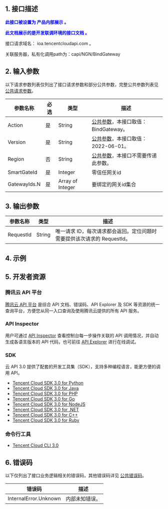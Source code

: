 ## 1. 接口描述

<strong><font color="blue">此接口被设置为 产品内部展示 。</font></strong>

<strong><font color="blue">此文档展示的是开发联调环境的接口文档 。</font></strong>

接口请求域名： ioa.tencentcloudapi.com 。

关联服务器，私有化调用path为：capi/NGN/BindGateway

## 2. 输入参数

以下请求参数列表仅列出了接口请求参数和部分公共参数，完整公共参数列表见 [公共请求参数](/document/product/1679/14881?!preview&preview_docmenu=1&lang=cn&!document=1)。

| 参数名称 | 必选 | 类型 | 描述 |
|---------|---------|---------|---------|
| Action | 是 | String | [公共参数](/document/product/1679/14881?!preview&preview_docmenu=1&lang=cn&!document=1)，本接口取值：BindGateway。 |
| Version | 是 | String | [公共参数](/document/product/1679/14881?!preview&preview_docmenu=1&lang=cn&!document=1)，本接口取值：2022-06-01。 |
| Region | 否 | String | [公共参数](/document/product/1679/14881?!preview&preview_docmenu=1&lang=cn&!document=1)，本接口不需要传递此参数。 |
| SmartGateId | 是 | Integer | 零信任网关id |
| GatewayIds.N | 是 | Array of Integer | 要绑定的网关id集合 |

## 3. 输出参数

| 参数名称 | 类型 | 描述 |
|---------|---------|---------|
| RequestId | String | 唯一请求 ID，每次请求都会返回。定位问题时需要提供该次请求的 RequestId。|

## 4. 示例


## 5. 开发者资源

### 腾讯云 API 平台

[腾讯云 API 平台](https://cloud.tencent.com/api) 是综合 API 文档、错误码、API Explorer 及 SDK 等资源的统一查询平台，方便您从同一入口查询及使用腾讯云提供的所有 API 服务。

### API Inspector

用户可通过 [API Inspector](https://cloud.tencent.com/document/product/1278/49361) 查看控制台每一步操作关联的 API 调用情况，并自动生成各语言版本的 API 代码，也可前往 [API Explorer](https://cloud.tencent.com/document/product/1278/46697) 进行在线调试。

### SDK

云 API 3.0 提供了配套的开发工具集（SDK），支持多种编程语言，能更方便的调用 API。

* [Tencent Cloud SDK 3.0 for Python](https://github.com/TencentCloud/tencentcloud-sdk-python/blob/master/tencentcloud/ioa/v20220601/ioa_client.py)
* [Tencent Cloud SDK 3.0 for Java](https://github.com/TencentCloud/tencentcloud-sdk-java/blob/master/src/main/java/com/tencentcloudapi/ioa/v20220601/IoaClient.java)
* [Tencent Cloud SDK 3.0 for PHP](https://github.com/TencentCloud/tencentcloud-sdk-php/blob/master/src/TencentCloud/Ioa/V20220601/IoaClient.php)
* [Tencent Cloud SDK 3.0 for Go](https://github.com/TencentCloud/tencentcloud-sdk-go/blob/master/tencentcloud/ioa/v20220601/client.go)
* [Tencent Cloud SDK 3.0 for NodeJS](https://github.com/TencentCloud/tencentcloud-sdk-nodejs/blob/master/tencentcloud/services/ioa/v20220601/ioa_client.js)
* [Tencent Cloud SDK 3.0 for .NET](https://github.com/TencentCloud/tencentcloud-sdk-dotnet/blob/master/TencentCloud/Ioa/V20220601/IoaClient.cs)
* [Tencent Cloud SDK 3.0 for C++](https://github.com/TencentCloud/tencentcloud-sdk-cpp/blob/master/ioa/src/v20220601/IoaClient.cpp)
* [Tencent Cloud SDK 3.0 for Ruby](https://github.com/TencentCloud/tencentcloud-sdk-ruby/blob/master/tencentcloud-sdk-ioa/lib/v20220601/client.rb)

### 命令行工具

* [Tencent Cloud CLI 3.0](https://cloud.tencent.com/document/product/440/6176)

## 6. 错误码

以下仅列出了接口业务逻辑相关的错误码，其他错误码详见 [公共错误码](/document/product/1679/44019?!preview&preview_docmenu=1&lang=cn&!document=1#.E5.85.AC.E5.85.B1.E9.94.99.E8.AF.AF.E7.A0.81)。

| 错误码 | 描述 |
|---------|---------|
| InternalError.Unknown | 内部未知错误。 |
